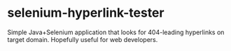 # selenium-hyperlink-tester
Simple Java+Selenium application that looks for 404-leading hyperlinks on target domain. Hopefully useful for web developers.
